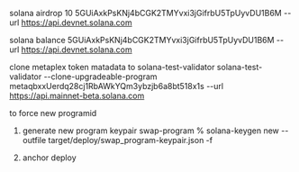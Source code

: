 solana airdrop 10 5GUiAxkPsKNj4bCGK2TMYvxi3jGifrbU5TpUyvDU1B6M --url https://api.devnet.solana.com

solana balance  5GUiAxkPsKNj4bCGK2TMYvxi3jGifrbU5TpUyvDU1B6M --url https://api.devnet.solana.com


clone metaplex token matadata to solana-test-validator 
solana-test-validator --clone-upgradeable-program metaqbxxUerdq28cj1RbAWkYQm3ybzjb6a8bt518x1s --url https://api.mainnet-beta.solana.com


to force new programid 
1. generate new program keypair 
swap-program % solana-keygen new --outfile target/deploy/swap_program-keypair.json -f

2. anchor deploy 

